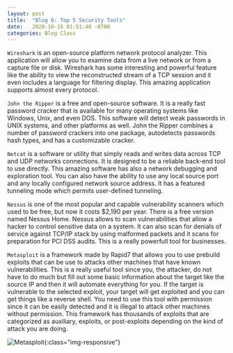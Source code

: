 ```yaml
---
layout: post
title:  "Blog 6: Top 5 Security Tools"
date:   2020-10-16 01:51:40 -0700
categories: Blog Class
---
```


`Wireshark` is an open-source platform network protocol analyzer. This application will allow you to examine data from a live network or from a capture file or disk. Wireshark has some interesting and powerful feature like the ability to view the reconstructed stream of a TCP session and it even includes a language for filtering display. This amazing application supports almost every protocol.

`John the Ripper` is a free and open-source software. It is a really fast password cracker that is available for many operating systems like Windows, Unix, and even DOS. This software will detect weak passwords in UNIX systems, and other platforms as well. John the Ripper combines a number of password crackers into one package, autodetects passwords hash types, and has a customizable cracker.

`Netcat` is a software or utility that simply reads and writes data across TCP and UDP networks connections. It is designed to be a reliable back-end tool to use directly. This amazing software has also a network debugging and exploration tool. You can also have the ability to use any local source port and any locally configured network source address. It has a featured tunneling mode which permits user-defined tunneling.

`Nessus` is one of the most popular and capable vulnerability scanners which used to be free, but now it costs $2,190 per year. There is a free version named Nessus Home. Nessus allows to scan vulnerabilities that allow a hacker to control sensitive data on a system. It can also scan for denials of service against TCP/IP stack by using malformed packets and it scans for preparation for PCI DSS audits. This is a really powerfull tool for businesses.

`Metasploit` is a framework made by Rapid7 that allows you to use prebuild exploits that can be use to attacks other machines that have known vulnerabilities. This is a really useful tool since you, the attacker, do not have to do much but fill out some basic information about the target like the source IP and then it will automate everything for you. If the target is vulnerable to the selected exploit, your target will get exploited and you can get things like a reverse shell. You need to use this tool with permission since it can be easily detected and it is illegal to attack other machines without permission. This framework has thousands of exploits that are categorized as auxiliary, exploits, or post-exploits depending on the kind of attack you are doing. 

![Metasploit](juaniyo98.github.io/docs/metasploit.png){:class="img-responsive"}
